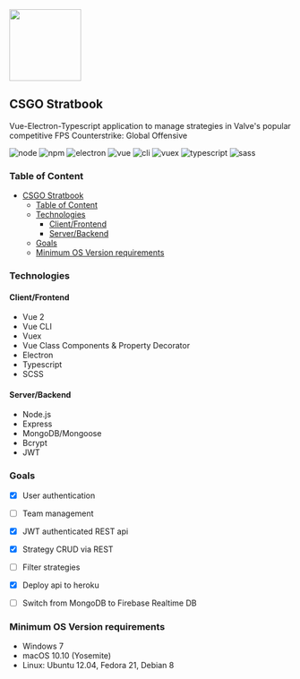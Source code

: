 <img src=".readme/logo_dark.png" width="128">

## CSGO Stratbook

Vue-Electron-Typescript application to manage strategies in Valve's popular competitive FPS Counterstrike: Global Offensive

![node](https://img.shields.io/badge/node-12.16.1-blue.svg)
![npm](https://img.shields.io/badge/npm-6.13.4-blue.svg)
![electron](https://img.shields.io/badge/electron-6.0.0-blue.svg)
![vue](https://img.shields.io/badge/vue-2.6.11-green.svg)
![cli](https://img.shields.io/badge/vue_cli-4.2.3-green.svg)
![vuex](https://img.shields.io/badge/vuex-3.1.3-green.svg)
![typescript](https://img.shields.io/badge/typescript-3.7.5-yellow.svg)
![sass](https://img.shields.io/badge/node--sass-4.13.1-red.svg)

### Table of Content

- [CSGO Stratbook](#csgo-stratbook)
  - [Table of Content](#table-of-content)
  - [Technologies](#technologies)
    - [Client/Frontend](#clientfrontend)
    - [Server/Backend](#serverbackend)
  - [Goals](#goals)
  - [Minimum OS Version requirements](#minimum-os-version-requirements)

### Technologies

#### Client/Frontend

- Vue 2
- Vue CLI
- Vuex
- Vue Class Components & Property Decorator
- Electron
- Typescript
- SCSS
#### Server/Backend

- Node.js
- Express
- MongoDB/Mongoose
- Bcrypt
- JWT

### Goals

- [x] User authentication
- [ ] Team management
- [x] JWT authenticated REST api
- [x] Strategy CRUD via REST
- [ ] Filter strategies
- [x] Deploy api to heroku
- [ ] Switch from MongoDB to Firebase Realtime DB


### Minimum OS Version requirements

- Windows 7
- macOS 10.10 (Yosemite)
- Linux: Ubuntu 12.04, Fedora 21, Debian 8

